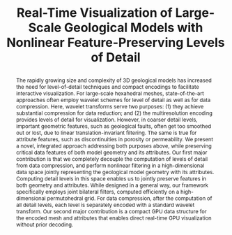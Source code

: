 ---
# this file is written in YAML http://docs.ansible.com/ansible/latest/YAMLSyntax.html
# all lines with a leading sharp are comments and will not be compiled
# longer blocks of text should start with a a leading > to escape all special characters

# URL handle for generated webpage
slug:       teracellvis

#specifies layout to be used for page generation (do not modify)
layout:     publication

#publication title
title:      >
   Real-Time Visualization of Large-Scale Geological Models with Nonlinear Feature-Preserving Levels of Detail

#include in selected publications on front page (optional, delete line if not applicable)
display:	selected

#list all publication authors in correct order (please check the spelling is identical to your personal page)
authors:
 - Ronell Sicat
 - Mohamed Ibrahim
 - Amani Ageeli
 - Florian Mannuss
 - Peter Rautek
 - Markus Hadwiger
 
#insert publication venue (displayed on publication page)
venue:      >
   IEEE Transactions on Visualization and Computer Graphics, Vol.29, No.2, pp. 1491-1505

#insert short venue (displayed in box in publication list)
shortvenue: >
   IEEE TVCG 2023

#specify publication year
year:       2023

#insert abstract of publication
abstract:   >
   The rapidly growing size and complexity of 3D geological models has increased the need for level-of-detail techniques and compact encodings to facilitate interactive visualization. For large-scale hexahedral meshes, state-of-the-art approaches often employ wavelet schemes for level of detail as well as for data compression. Here, wavelet transforms serve two purposes: (1) they achieve substantial compression for data reduction; and (2) the multiresolution encoding provides levels of detail for visualization. However, in coarser detail levels, important geometric features, such as geological faults, often get too smoothed out or lost, due to linear translation-invariant filtering. The same is true for attribute features, such as discontinuities in porosity or permeability. We present a novel, integrated approach addressing both purposes above, while preserving critical data features of both model geometry and its attributes. Our first major contribution is that we completely decouple the computation of levels of detail from data compression, and perform nonlinear filtering in a high-dimensional data space jointly representing the geological model geometry with its attributes. Computing detail levels in this space enables us to jointly preserve features in both geometry and attributes. While designed in a general way, our framework specifically employs joint bilateral filters, computed efficiently on a high-dimensional permutohedral grid. For data compression, after the computation of all detail levels, each level is separately encoded with a standard wavelet transform. Our second major contribution is a compact GPU data structure for the encoded mesh and attributes that enables direct real-time GPU visualization without prior decoding.
   
#link to hi-res teaser image of publication (please make sure the image is wide, e.g. aspect ratio between 4:2 and 4:1)
teaser:		 './publications/2022_sicat_tcv.png'
   
#link to smaller thumbnail image of publication (please make sure the aspect ratio is 3:2, suggested size is 150x100px)
thumbnail:   './publications/2022_sicat_thumbnail.png'

#link to publication video (optional): you can either upload the video to our website (insert local link) or host it on youtube or vimeo (in this case insert the youtube/vimeo link)
#video:      'https://vimeo.com/458350874'

#link to talk video (optional): you can either upload the video to our website (insert local link) or host it on youtube or vimeo (in this case insert the youtube/vimeo link)
#talk:       'https://www.youtube.com/watch?v=3WW2Bdg5tY8'

#link to publication pdf (optional)
#pdf:        'https://ieeexplore.ieee.org/stamp/stamp.jsp?tp=&arnumber=9576578'

#link to appendix pdf (optional)
#pdfsupp:   'https://arxiv.org/pdf/2106.16169.pdf'

#insert citation. please format citation by inserting <br> at line breaks, &nbsp;&nbsp; will insert a tab character to prettify the citation
citation:   >
  @article{Sicat2023TeraCellVis,<br>
   &nbsp;&nbsp;title = {Real-Time Visualization of Large-Scale Geological Models with Nonlinear Feature-Preserving Levels of Detail},<br>
   &nbsp;&nbsp;author = {Sicat, Ronell and Ibrahim, Mohamed, and Ageeli, Amani, and Mannus, Florian, and Rautek, Peter and Hadwiger, Markus},<br>
   &nbsp;&nbsp;journal = {IEEE Transactions on Visualization and Computer Graphics},<br>
   &nbsp;&nbsp;number = {29},<br>
   &nbsp;&nbsp;issue = {2},<br>
   &nbsp;&nbsp;pages = {1491--1505},<br>
   &nbsp;&nbsp;doi = {10.1109/TVCG.2021.3120372},<br>
   &nbsp;&nbsp;year = {2023}<br>
  }

#insert links to additional material for the publication (optional)
#links need a title, a URL and a type (this defines the link icon) which can be one of the following values: code, archive, files, slides or text (this is the default icon)
links: 
- title: Publisher version
  type:  web
  url:   'https://doi.org/10.1109/TVCG.2021.3120372'
# - title: Code
#   type:  github
#   url:   'https://github.com/vccvisualization/killingsurfaces'
 
---